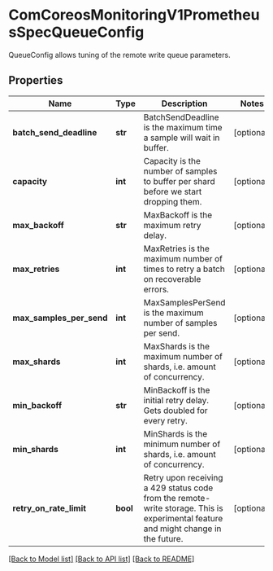 # ComCoreosMonitoringV1PrometheusSpecQueueConfig

QueueConfig allows tuning of the remote write queue parameters.
## Properties
Name | Type | Description | Notes
------------ | ------------- | ------------- | -------------
**batch_send_deadline** | **str** | BatchSendDeadline is the maximum time a sample will wait in buffer. | [optional] 
**capacity** | **int** | Capacity is the number of samples to buffer per shard before we start dropping them. | [optional] 
**max_backoff** | **str** | MaxBackoff is the maximum retry delay. | [optional] 
**max_retries** | **int** | MaxRetries is the maximum number of times to retry a batch on recoverable errors. | [optional] 
**max_samples_per_send** | **int** | MaxSamplesPerSend is the maximum number of samples per send. | [optional] 
**max_shards** | **int** | MaxShards is the maximum number of shards, i.e. amount of concurrency. | [optional] 
**min_backoff** | **str** | MinBackoff is the initial retry delay. Gets doubled for every retry. | [optional] 
**min_shards** | **int** | MinShards is the minimum number of shards, i.e. amount of concurrency. | [optional] 
**retry_on_rate_limit** | **bool** | Retry upon receiving a 429 status code from the remote-write storage. This is experimental feature and might change in the future. | [optional] 

[[Back to Model list]](../README.md#documentation-for-models) [[Back to API list]](../README.md#documentation-for-api-endpoints) [[Back to README]](../README.md)



